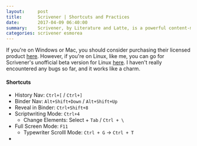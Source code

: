 ```yaml
---
layout:     post
title:      Scrivener | Shortcuts and Practices
date:       2017-04-09 06:40:00
summary:    Scrivener, by Literature and Latte, is a powerful content-management tool for writers. A 'first-draft' management tool, if you like. It's got a huge bunch of features, and it takes some getting used to. If you're writing a novel (I've started out on one), do use it. Here are some keyboard shortcuts which have been handy for me. 
categories: scrivener esmorea
---
```


If you're on Windows or Mac, you should consider purchasing their licensed product [here](https://www.literatureandlatte.com/scrivener.php#). However, if you're on Linux, like me, you can go for Scrivener's unofficial beta version for Linux [here](https://www.literatureandlatte.com/forum/viewtopic.php?f=33&t=20489&sid=a2d4f97fab014c3df4c0b5476344f673). I haven't really encountered any bugs so far, and it works like a charm.

#### Shortcuts

  - History Nav:        `Ctrl+[` / `Ctrl+]`
  - Binder Nav:         `Alt+Shift+Down` / `Alt+Shift+Up`
  - Reveal in Binder:   `Ctrl+Shift+8`
  - Scriptwriting Mode: `Ctrl+4`
      - Change Elements:  Select + `Tab` / `Ctrl + \`
  - Full Screen Mode:   `F11`
      - Typewriter Scrolll Mode: `Ctrl + G` -> `Ctrl + T`
  - 
